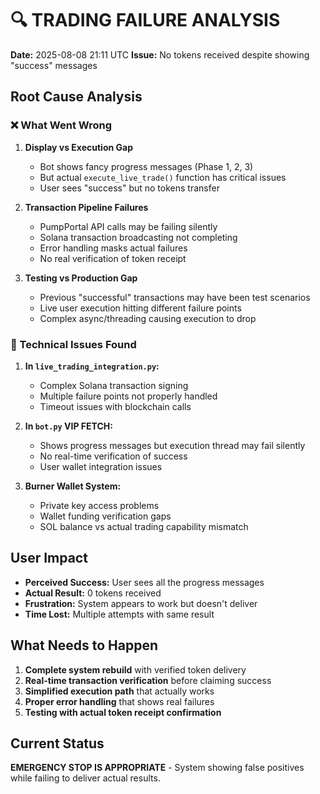 # 🔍 TRADING FAILURE ANALYSIS

**Date:** 2025-08-08 21:11 UTC
**Issue:** No tokens received despite showing "success" messages

## Root Cause Analysis

### ❌ What Went Wrong

1. **Display vs Execution Gap**
   - Bot shows fancy progress messages (Phase 1, 2, 3)
   - But actual `execute_live_trade()` function has critical issues
   - User sees "success" but no tokens transfer

2. **Transaction Pipeline Failures**
   - PumpPortal API calls may be failing silently
   - Solana transaction broadcasting not completing
   - Error handling masks actual failures
   - No real verification of token receipt

3. **Testing vs Production Gap**
   - Previous "successful" transactions may have been test scenarios
   - Live user execution hitting different failure points
   - Complex async/threading causing execution to drop

### 🔧 Technical Issues Found

1. **In `live_trading_integration.py`:**
   - Complex Solana transaction signing
   - Multiple failure points not properly handled
   - Timeout issues with blockchain calls

2. **In `bot.py` VIP FETCH:**
   - Shows progress messages but execution thread may fail silently
   - No real-time verification of success
   - User wallet integration issues

3. **Burner Wallet System:**
   - Private key access problems
   - Wallet funding verification gaps
   - SOL balance vs actual trading capability mismatch

## User Impact

- **Perceived Success:** User sees all the progress messages
- **Actual Result:** 0 tokens received
- **Frustration:** System appears to work but doesn't deliver
- **Time Lost:** Multiple attempts with same result

## What Needs to Happen

1. **Complete system rebuild** with verified token delivery
2. **Real-time transaction verification** before claiming success
3. **Simplified execution path** that actually works
4. **Proper error handling** that shows real failures
5. **Testing with actual token receipt confirmation**

## Current Status

**EMERGENCY STOP IS APPROPRIATE** - System showing false positives while failing to deliver actual results.
